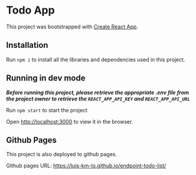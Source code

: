# Todo App

This project was bootstrapped with [Create React App](https://github.com/facebook/create-react-app).

## Installation

Run `npm i` to install all the libraries and dependencies used in this project.

## Running in dev mode

_**Before running this project, please retrieve the appropriate .env file from the project owner to retrieve the `REACT_APP_API_KEY` and `REACT_APP_API_URL`**_

Run `npm start` to start the project

Open [http://localhost:3000](http://localhost:3000) to view it in the browser.

## Github Pages

This project is also deployed to github pages.

Github pages URL: https://luis-km-lo.github.io/endpoint-todo-list/

